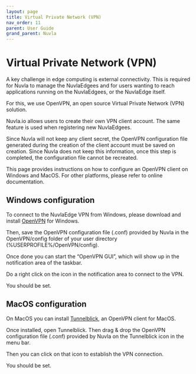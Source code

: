 ```yaml
---
layout: page
title: Virtual Private Network (VPN)
nav_order: 11
parent: User Guide
grand_parent: Nuvla
---
```


# Virtual Private Network (VPN)

A key challenge in edge computing is external connectivity. This is required for Nuvla to manage the NuvlaEdgees and for users wanting to reach applications running on the NuvlaEdgees, or the NuvlaEdge itself.

For this, we use OpenVPN, an open source Virtual Private Network (VPN) solution.

Nuvla.io allows users to create their own VPN client account.  The same feature is used when registering new NuvlaEdgees.

Since Nuvla will not keep any client secret, the OpenVPN configuration file generated during the creation of the client account must be saved on creation.  Since Nuvla does not keep this information, once this step is completed, the configuration file cannot be recreated.

This page provides instructions on how to configure an OpenVPN client on Windows and MacOS.  For other platforms, please refer to online documentation.

## Windows configuration

To connect to the NuvlaEdge VPN from Windows, please download and install [OpenVPN](https://swupdate.openvpn.org/community/releases/openvpn-install-2.4.6-I602.exe) for Windows.

Then, save the OpenVPN configuration file (.conf) provided by Nuvla in the OpenVPN/config folder of your user directory (%USERPROFILE%/OpenVPN/config).

Once done you can start the “OpenVPN GUI”, which will show up in the notification area of the taskbar.

Do a right click on the icon in the notification area to connect to the VPN.

You should be set.

##	MacOS configuration

On MacOS you can install [Tunnelblick](https://tunnelblick.net), an OpenVPN client for MacOS.

Once installed, open Tunnelblick. Then drag & drop the OpenVPN configuration file (.conf) provided by Nuvla on the Tunnelblick icon in the menu bar.

Then you can click on that icon to establish the VPN connection.

You should be set.
